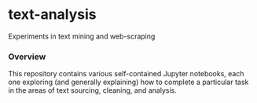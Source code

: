 # text-analysis

Experiments in text mining and web-scraping

### Overview

This repository contains various self-contained Jupyter notebooks, each one exploring (and generally explaining) how to complete a particular task in the areas of text sourcing, cleaning, and analysis.
